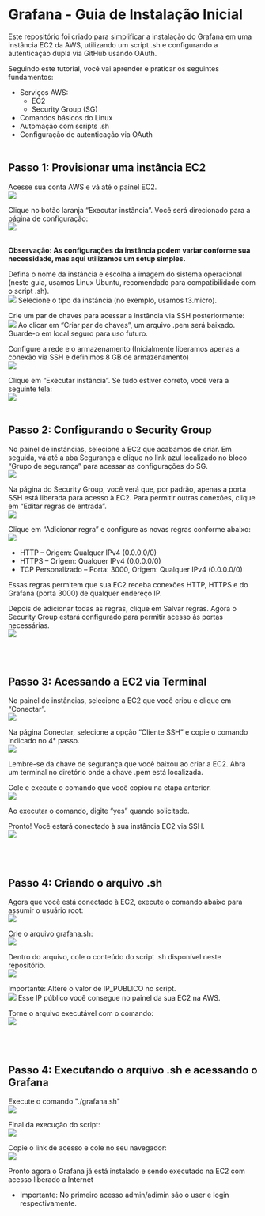 # Grafana - Guia de Instalação Inicial

Este repositório foi criado para simplificar a instalação do Grafana em uma instância EC2 da AWS, utilizando um script .sh e configurando a autenticação dupla via GitHub usando OAuth.


Seguindo este tutorial, você vai aprender e praticar os seguintes fundamentos:
- Serviços AWS:
  - EC2
  - Security Group (SG)
- Comandos básicos do Linux
- Automação com scripts .sh
- Configuração de autenticação via OAuth
<br><br>
## Passo 1: Provisionar uma instância EC2

Acesse sua conta AWS e vá até o painel EC2.
<br><img src="\readme-assets\Painel EC2.png"/>

Clique no botão laranja “Executar instância”. Você será direcionado para a página de configuração:
<br><img src="\readme-assets\Criando EC2 pt1.png"/>

<br><b>Observação: As configurações da instância podem variar conforme sua necessidade, mas aqui utilizamos um setup simples.</b>

Defina o nome da instância e escolha a imagem do sistema operacional (neste guia, usamos Linux Ubuntu, recomendado para compatibilidade com o script .sh).
<br><img src="\readme-assets\Criando EC2 pt2.png"/>
Selecione o tipo da instância (no exemplo, usamos t3.micro).

Crie um par de chaves para acessar a instância via SSH posteriormente:
<br><img src="\readme-assets\Criando EC2 pt3.png"/>
Ao clicar em “Criar par de chaves”, um arquivo .pem será baixado. Guarde-o em local seguro para uso futuro.

Configure a rede e o armazenamento (Inicialmente liberamos apenas a conexão via SSH e definimos 8 GB de armazenamento)
<br><img src="\readme-assets\Criando EC2 pt4.png"/>

Clique em “Executar instância”. Se tudo estiver correto, você verá a seguinte tela:
<br><img src="\readme-assets\Criando EC2 pt5.png"/>
<br><br>
## Passo 2: Configurando o Security Group

No painel de instâncias, selecione a EC2 que acabamos de criar.
Em seguida, vá até a aba Segurança e clique no link azul localizado no bloco “Grupo de segurança” para acessar as configurações do SG.
<br><img src="\readme-assets\Configurando SG pt1.png"/>

Na página do Security Group, você verá que, por padrão, apenas a porta SSH está liberada para acesso à EC2.
Para permitir outras conexões, clique em “Editar regras de entrada”.
<br><img src="\readme-assets\Configurando SG pt2.png"/>

Clique em “Adicionar regra” e configure as novas regras conforme abaixo:
<br><img src="\readme-assets\Configurando SG pt3.png"/>
- HTTP – Origem: Qualquer IPv4 (0.0.0.0/0)
- HTTPS – Origem: Qualquer IPv4 (0.0.0.0/0)
- TCP Personalizado – Porta: 3000, Origem: Qualquer IPv4 (0.0.0.0/0)

Essas regras permitem que sua EC2 receba conexões HTTP, HTTPS e do Grafana (porta 3000) de qualquer endereço IP.

Depois de adicionar todas as regras, clique em Salvar regras.
Agora o Security Group estará configurado para permitir acesso às portas necessárias.
<br><img src="\readme-assets\Configurando SG pt4.png"/>

<br><br>
## Passo 3: Acessando a EC2 via Terminal

No painel de instâncias, selecione a EC2 que você criou e clique em “Conectar”.
<br><img src="\readme-assets\Acessando EC2 pt1.png">

Na página Conectar, selecione a opção “Cliente SSH” e copie o comando indicado no 4° passo.
<br><img src="\readme-assets\Acessando EC2 pt2.png">

Lembre-se da chave de segurança que você baixou ao criar a EC2.
Abra um terminal no diretório onde a chave .pem está localizada.

Cole e execute o comando que você copiou na etapa anterior.
<br><img src="\readme-assets\Acessando EC2 pt3.png">

Ao executar o comando, digite “yes” quando solicitado.

Pronto! Você estará conectado à sua instância EC2 via SSH.
<br><img src="\readme-assets\Acessando EC2 pt4.png">

<br><br>
## Passo 4: Criando o arquivo .sh

Agora que você está conectado à EC2, execute o comando abaixo para assumir o usuário root:
<br><img src="\readme-assets\Criando arq sh pt1.png">

Crie o arquivo grafana.sh:
<br><img src="\readme-assets\Criando arq sh pt2.png">

Dentro do arquivo, cole o conteúdo do script .sh disponível neste repositório.
<br><img src="\readme-assets\Criando arq sh pt3.png">

Importante: Altere o valor de IP_PUBLICO no script.
<br><img src="\readme-assets\Criando arq sh pt4.png">
Esse IP público você consegue no painel da sua EC2 na AWS.

Torne o arquivo executável com o comando:
<br><img src="\readme-assets\Criando arq sh pt5.png">


<br><br>
## Passo 4: Executando o arquivo .sh e acessando o Grafana

Execute o comando "./grafana.sh"
<br><img src="\readme-assets\Executando pt1.png">

Final da execução do script:
<br><img src="\readme-assets\Executando pt2.png">

Copie o link de acesso e cole no seu navegador:
<br><img src="\readme-assets\Grafana pt1.png">

Pronto agora o Grafana já está instalado e sendo executado na EC2 com acesso liberado a Internet

- Importante: No primeiro acesso admin/adimin são o user e login respectivamente.

